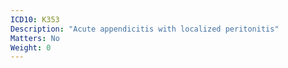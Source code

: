 ```yaml
---
ICD10: K353
Description: "Acute appendicitis with localized peritonitis"
Matters: No
Weight: 0
---
```

